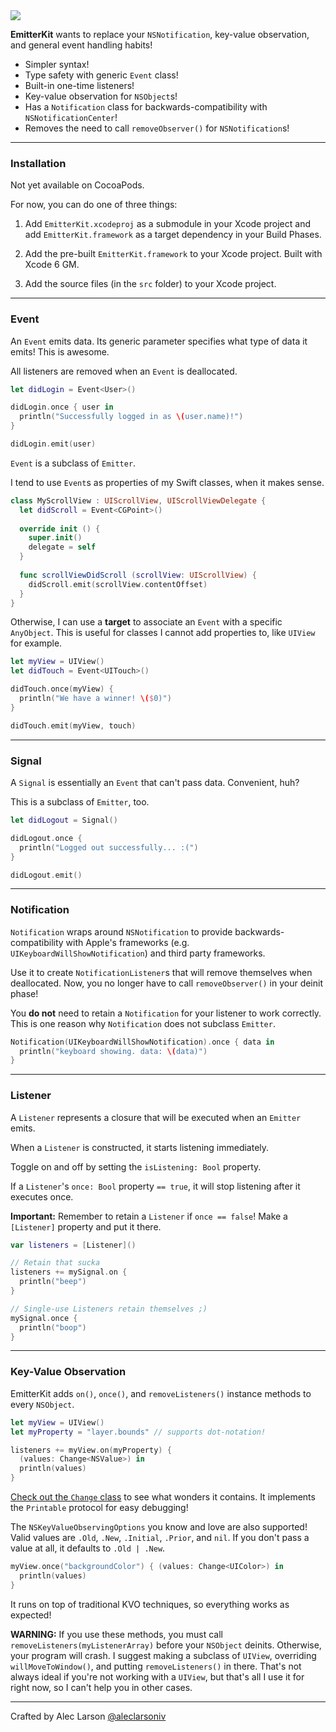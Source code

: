 <img src="http://i.imgur.com/PnCPxBz.jpg"/>

**EmitterKit** wants to replace your `NSNotification`, key-value observation, and general event handling habits!

- Simpler syntax!
- Type safety with generic `Event` class!
- Built-in one-time listeners!
- Key-value observation for `NSObject`s!
- Has a `Notification` class for backwards-compatibility with `NSNotificationCenter`!
- Removes the need to call `removeObserver()` for `NSNotification`s!

---

### **Installation**

Not yet available on CocoaPods.

For now, you can do one of three things:

1. Add `EmitterKit.xcodeproj` as a submodule in your Xcode project and add `EmitterKit.framework` as a target dependency in your Build Phases.

2. Add the pre-built `EmitterKit.framework` to your Xcode project. Built with Xcode 6 GM.

3. Add the source files (in the `src` folder) to your Xcode project.

---

### **Event**

An `Event` emits data. Its generic parameter specifies what type of data it emits! This is awesome.

All listeners are removed when an `Event` is deallocated.

```Swift
let didLogin = Event<User>()

didLogin.once { user in
  println("Successfully logged in as \(user.name)!")
}

didLogin.emit(user)
```

`Event` is a subclass of `Emitter`.

I tend to use `Event`s as properties of my Swift classes, when it makes sense.

```Swift   
class MyScrollView : UIScrollView, UIScrollViewDelegate {
  let didScroll = Event<CGPoint>()
  
  override init () {
    super.init()
    delegate = self
  }
  
  func scrollViewDidScroll (scrollView: UIScrollView) {
    didScroll.emit(scrollView.contentOffset)
  }
}
```

Otherwise, I can use a **target** to associate an `Event` with a specific `AnyObject`. This is useful for classes I cannot add properties to, like `UIView` for example.

```Swift
let myView = UIView()
let didTouch = Event<UITouch>()

didTouch.once(myView) {
  println("We have a winner! \($0)")
}

didTouch.emit(myView, touch)
```

---

### **Signal**

A `Signal` is essentially an `Event` that can't pass data. Convenient, huh?

This is a subclass of `Emitter`, too.

```Swift
let didLogout = Signal()

didLogout.once {
  println("Logged out successfully... :(")
}

didLogout.emit()
```

---

### **Notification**

`Notification` wraps around `NSNotification` to provide backwards-compatibility with Apple's frameworks (e.g. `UIKeyboardWillShowNotification`) and third party frameworks. 

Use it to create `NotificationListener`s that will remove themselves when deallocated. Now, you no longer have to call `removeObserver()` in your deinit phase!

You **do not** need to retain a `Notification` for your listener to work correctly. This is one reason why `Notification` does not subclass `Emitter`.

```Swift
Notification(UIKeyboardWillShowNotification).once { data in
  println("keyboard showing. data: \(data)")
}
```

---

### **Listener**

A `Listener` represents a closure that will be executed when an `Emitter` emits. 

When a `Listener` is constructed, it starts listening immediately.

Toggle on and off by setting the `isListening: Bool` property.

If a `Listener`'s `once: Bool` property `== true`, it will stop listening after it executes once.

**Important:** Remember to retain a `Listener` if `once == false`! Make a `[Listener]` property and put it there.

```Swift
var listeners = [Listener]()

// Retain that sucka
listeners += mySignal.on {
  println("beep")
}

// Single-use Listeners retain themselves ;)
mySignal.once {
  println("boop")
}
```

---

### **Key-Value Observation**

EmitterKit adds `on()`, `once()`, and `removeListeners()` instance methods to every `NSObject`.

```Swift
let myView = UIView()
let myProperty = "layer.bounds" // supports dot-notation!

listeners += myView.on(myProperty) { 
  (values: Change<NSValue>) in
  println(values)
}
```

[Check out the `Change` class](https://github.com/aleclarson/emitter-kit/blob/master/src/ChangeListener.swift#L36-L56) to see what wonders it contains. It implements the `Printable` protocol for easy debugging!

The `NSKeyValueObservingOptions` you know and love are also supported! Valid values are `.Old`, `.New`, `.Initial`, `.Prior`, and `nil`. If you don't pass a value at all, it defaults to `.Old | .New`.

```Swift
myView.once("backgroundColor") { (values: Change<UIColor>) in
  println(values)
}
```

It runs on top of traditional KVO techniques, so everything works as expected!

**WARNING:** If you use these methods, you must call `removeListeners(myListenerArray)` before your `NSObject` deinits. Otherwise, your program will crash. I suggest making a subclass of `UIView`, overriding `willMoveToWindow()`, and putting `removeListeners()` in there. That's not always ideal if you're not working with a `UIView`, but that's all I use it for right now, so I can't help you in other cases.

---

Crafted by Alec Larson [@aleclarsoniv](https://twitter.com/aleclarsoniv)
